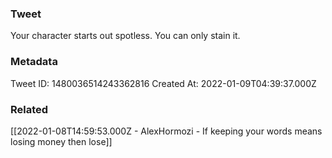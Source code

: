 ### Tweet
Your character starts out spotless. You can only stain it.

### Metadata
Tweet ID: 1480036514243362816
Created At: 2022-01-09T04:39:37.000Z

### Related
[[2022-01-08T14:59:53.000Z - AlexHormozi - If keeping your words means losing money then lose]]

